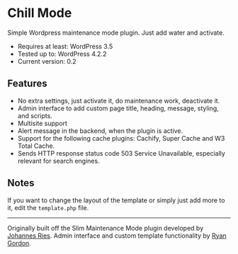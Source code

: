 # Chill Mode
Simple Wordpress maintenance mode plugin. Just add water and activate.
- Requires at least: WordPress 3.5
- Tested up to: WordPress 4.2.2
- Current version: 0.2

## Features
- No extra settings, just activate it, do maintenance work, deactivate it.
- Admin interface to add custom page title, heading, message, styling, and scripts.
- Multisite support
- Alert message in the backend, when the plugin is active.
- Support for the following cache plugins: Cachify, Super Cache and W3 Total Cache.
- Sends HTTP response status code 503 Service Unavailable, especially relevant for search engines.

## Notes

If you want to change the layout of the template or simply just add more to it, edit the `template.php` file.

---
Originally built off the Slim Maintenance Mode plugin developed by [Johannes Ries](https://github.com/wpdocde/slim-maintenance-mode).
Admin interface and custom template functionality by [Ryan Gordon](http://supryan.com).